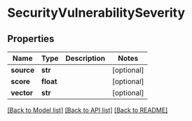 # SecurityVulnerabilitySeverity

## Properties

| Name       | Type      | Description | Notes      |
| ---------- | --------- | ----------- | ---------- |
| **source** | **str**   |             | [optional] |
| **score**  | **float** |             | [optional] |
| **vector** | **str**   |             | [optional] |

[[Back to Model list]](../README.md#documentation-for-models) [[Back to API list]](../README.md#documentation-for-api-endpoints) [[Back to README]](../README.md)
